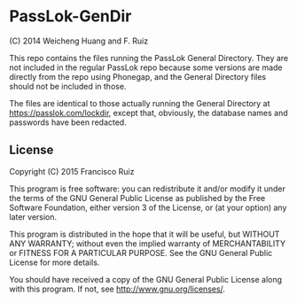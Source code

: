 # PassLok-GenDir

(C) 2014 Weicheng Huang and F. Ruiz

This repo contains the files running the PassLok General Directory. They are not included in the regular PassLok repo because some versions are made directly from the repo using Phonegap, and the General Directory files should not be included in those.

The files are identical to those actually running the General Directory at https://passlok.com/lockdir, except that, obviously, the database names and passwords have been redacted.

License
-------

  Copyright (C) 2015 Francisco Ruiz

  This program is free software: you can redistribute it and/or modify
  it under the terms of the GNU General Public License as published by
  the Free Software Foundation, either version 3 of the License, or
  (at your option) any later version.

  This program is distributed in the hope that it will be useful,
  but WITHOUT ANY WARRANTY; without even the implied warranty of
  MERCHANTABILITY or FITNESS FOR A PARTICULAR PURPOSE. See the
  GNU General Public License for more details.

  You should have received a copy of the GNU General Public License
  along with this program. If not, see <http://www.gnu.org/licenses/>.
